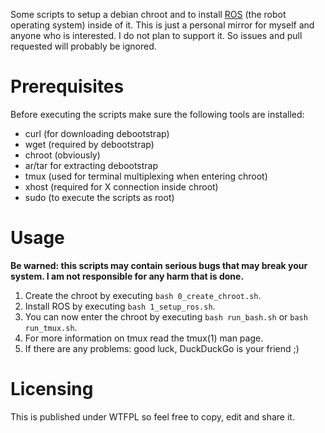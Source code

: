 Some scripts to setup a debian chroot and to install [ROS](http://www.ros.org) (the robot operating system) inside of it.
This is just a personal mirror for myself and anyone who is interested. I do not plan to support it. So issues and pull requested will probably be ignored.

# Prerequisites
Before executing the scripts make sure the following tools are installed:
- curl (for downloading debootstrap)
- wget (required by debootstrap)
- chroot (obviously)
- ar/tar for extracting debootstrap
- tmux (used for terminal multiplexing when entering chroot)
- xhost (required for X connection inside chroot)
- sudo (to execute the scripts as root)

# Usage
**Be warned: this scripts may contain serious bugs that may break your system. I am not responsible for any harm that is done.**
1. Create the chroot by executing `bash 0_create_chroot.sh`.
1. Install ROS by executing `bash 1_setup_ros.sh`.
1. You can now enter the chroot by executing `bash run_bash.sh` or `bash run_tmux.sh`.
1. For more information on tmux read the tmux(1) man page.
1. If there are any problems: good luck, DuckDuckGo is your friend ;)

# Licensing
This is published under WTFPL so feel free to copy, edit and share it.
